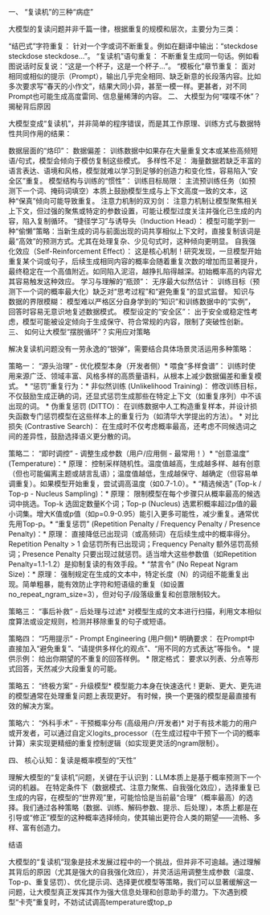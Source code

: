 一、 “复读机”的三种“病症”

大模型的复读问题并非千篇一律，根据重复的规模和层次，主要分为三类：

“结巴式”字符重复： 针对一个字或词不断重复。例如在翻译中输出：“steckdose steckdose steckdose...”。
“复读机”语句重复： 不断重复生成同一句话。例如看图说话时反复说：“这是一个杯子，这是一个杯子...”。
“模板化”章节重复： 面对相同或相似的提示（Prompt），输出几乎完全相同、缺乏新意的长段落内容。比如多次要求写“春天的小作文”，结果大同小异，甚至一模一样。更甚者，对不同Prompt也可能生成高度雷同、信息量稀薄的内容。
二、 大模型为何“喋喋不休”？揭秘背后原因

大模型变成“复读机”，并非简单的程序错误，而是其工作原理、训练方式与数据特性共同作用的结果：

数据层面的“烙印”：
数据偏差： 训练数据中如果存在大量重复文本或某些高频短语/句式，模型会倾向于模仿复制这些模式。
多样性不足： 海量数据若缺乏丰富的语言表达、语境和风格，模型就难以学习到足够的创造力和变化性，容易陷入“安全区”重复。
模型结构与训练的“惯性”：
训练目标局限： 主流预训练任务（如预测下一个词、掩码词填空）本质上鼓励模型生成与上下文高度一致的文本，这种“保真”倾向可能导致重复。
注意力机制的双刃剑： 注意力机制让模型聚焦相关上下文，但过强的聚焦或特定的参数设置，可能让模型过度关注并强化已生成的内容，陷入复制循环。
“捷径学习”与诱导头（Induction Head）： 模型可能学到一种“偷懒”策略：当新生成的词与前面出现的词共享相似上下文时，直接复制该词是最“高效”的预测方式。尤其在处理复杂、少见句式时，这种倾向更明显。
自我强化效应（Self-Reinforcement Effect）： 这是核心机制！研究发现，一旦模型开始重复某个词或句子，后续生成相同内容的概率会随着重复次数的增加而显著提升，最终稳定在一个高值附近。如同陷入泥沼，越挣扎陷得越深。初始概率高的内容尤其容易触发这种效应。
学习与理解的“瓶颈”：
无序最大似然估计： 训练目标（预测下一个词的概率最大化）缺乏对“思考过程”和“避免重复”的显式监督。
知识与数据的界限模糊： 模型难以严格区分自身学到的“知识”和训练数据中的“实例”，回答时容易无意识地复述数据模式。
模型设定的“安全区”： 出于安全或稳定性考虑，模型可能被设定倾向于生成保守、符合常规的内容，限制了突破性创新。
三、 如何让大模型“摆脱循环”？实用应对策略

解决复读机问题没有一劳永逸的“银弹”，需要结合具体场景灵活运用多种策略：

策略一： “源头治理” - 优化模型本身（开发者侧）*   喂食“多样食谱”： 训练时使用来源广泛、领域丰富、风格多样的高质量语料，从根本上减少数据偏差和重复模式。 *   “惩罚”重复行为：*   非似然训练 (Unlikelihood Training)： 修改训练目标，不仅鼓励生成正确的词，还显式惩罚生成那些在特定上下文（如重复序列）中不该出现的词。 *   伪重复惩罚 (DITTO)： 在训练数据中人工构造重复样本，并设计损失函数专门惩罚模型在这些样本上的重复行为（如清华大学提出的方法）。 *   对比损失 (Contrastive Search)： 在生成时不仅考虑概率最高，还考虑不同候选词之间的差异性，鼓励选择语义更分散的词。

策略二： “即时调控” - 调整生成参数（用户/应用侧 - 最常用！）*   “创意温度” (Temperature)：*   原理： 控制采样随机性。温度值越高，生成越多样、越有创意（但也可能偏离主题或胡言乱语）；温度值越低，生成越保守、越确定（但容易单调重复）。如果模型开始重复，尝试调高温度（如0.7-1.0）。*   “精选候选” (Top-k / Top-p - Nucleus Sampling)：*   原理： 限制模型在每个步骤只从概率最高的候选词中挑选。Top-k 选固定数量K个词；Top-p (Nucleus) 选累积概率超过p值的最小词集。增大K值或p值（如p=0.9-0.95）能引入更多可能性，减少重复。通常优先用Top-p。*   “重复惩罚” (Repetition Penalty / Frequency Penalty / Presence Penalty)：*   原理： 直接降低已出现词（或高频词）在后续生成中的概率得分。Repetition Penalty > 1 会惩罚所有已出现词；Frequency Penalty 额外惩罚高频词；Presence Penalty 只要出现过就惩罚。适当增大这些参数值（如Repetition Penalty=1.1-1.2）是抑制复读的有效手段。*   “禁言令” (No Repeat Ngram Size)：*   原理： 强制规定在生成的文本中，特定长度（N）的词组不能重复出现。简单粗暴，能有效防止字符和短语级的重复（如设置no_repeat_ngram_size=3），但对句子/段落级重复和创意限制较大。

策略三： “事后补救” - 后处理与过滤*   对模型生成的文本进行扫描，利用文本相似度算法或设定规则，检测并移除重复的句子或短语。

策略四： “巧用提示” - Prompt Engineering (用户侧)*   明确要求： 在Prompt中直接加入“避免重复”、“请提供多样化的观点”、“用不同的方式表达”等指令。 *   提供示例： 给出你期望的不重复的回答样例。 *   限定格式： 要求以列表、分点等形式回答，天然减少大段重复的可能。

策略五： “终极方案” - 升级模型*   模型能力本身在快速迭代！更新、更大、更先进的模型通常在处理重复问题上表现更好。 有时候，换一个更强的模型是最直接有效的解决方案。

策略六： “外科手术” - 干预概率分布 (高级用户/开发者)*   对于有技术能力的用户或开发者，可以通过自定义logits_processor（在生成过程中干预下一个词的概率计算）来实现更精细的重复控制逻辑（如实现更灵活的ngram限制）。

四、 核心认知：复读是概率模型的“天性”

理解大模型的“复读机”问题，关键在于认识到：LLM本质上是基于概率预测下一个词的机器。 在特定条件下（数据模式、注意力聚焦、自我强化效应），选择重复已生成的内容，在模型的“世界观”里，可能恰恰是当前最“合理”（概率最高）的选择。我们通过各种策略（数据、训练、解码参数、提示、后处理），本质上都是在引导或“修正”模型的这种概率选择倾向，使其输出更符合人类的期望——流畅、多样、富有创造力。

结语

大模型的“复读机”现象是技术发展过程中的一个挑战，但并非不可逾越。通过理解其背后的原因（尤其是强大的自我强化效应），并灵活运用调整生成参数（温度、Top-p、重复惩罚）、优化提示词、选择更优模型等策略，我们可以显著缓解这一问题，让大模型真正发挥其作为强大信息处理和创意助手的潜力。下次遇到模型“卡壳”重复时，不妨试试调高temperature或top_p
